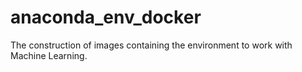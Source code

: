 # anaconda_env_docker
The construction of images containing the environment to work with Machine Learning.
